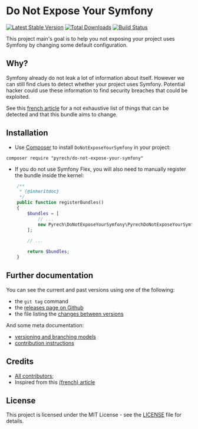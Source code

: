 # Do Not Expose Your Symfony

[![Latest Stable Version](https://poser.pugx.org/pyrech/do-not-expose-your-symfony/v/stable)](https://packagist.org/packages/pyrech/do-not-expose-your-symfony)
[![Total Downloads](https://poser.pugx.org/pyrech/do-not-expose-your-symfony/downloads)](https://packagist.org/packages/pyrech/do-not-expose-your-symfony)
[![Build Status](https://travis-ci.org/pyrech/do-not-expose-your-symfony.svg?branch=master)](https://travis-ci.org/pyrech/do-not-expose-your-symfony)

This project main's goal is to help you not exposing your project uses Symfony
by changing some default configuration.

## Why?

Symfony already do not leak a lot of information about itself. However we can
still find clues to detect whether your project uses Symfony. Potential hacker
could use these information to find security breaches that could be exploited.

See this [french article](https://afsy.fr/avent/2017/15-comment-ne-pas-trop-exposer-symfony)
for a not exhaustive list of things that can be detected and that this bundle
aims to change. 

## Installation

- Use [Composer](http://getcomposer.org/) to install `DoNotExposeYourSymfony` in your project:

```shell
composer require "pyrech/do-not-expose-your-symfony"
```

- If you do not use Symfony Flex, you will also need to manually register the
bundle inside the kernel:

```php
    /**
     * {@inheritdoc}
     */
    public function registerBundles()
    {
        $bundles = [
            // ...
            new Pyrech\DoNotExposeYourSymfony\PyrechDoNotExposeYourSymfonyBundle(),
        ];
        
        // ...

        return $bundles;
    }
```

## Further documentation

You can see the current and past versions using one of the following:

* the `git tag` command
* the [releases page on Github](https://github.com/pyrech/do-not-expose-your-symfony/releases)
* the file listing the [changes between versions](CHANGELOG.md)

And some meta documentation:

* [versioning and branching models](VERSIONING.md)
* [contribution instructions](CONTRIBUTING.md)

## Credits

* [All contributors](https://github.com/pyrech/do-not-expose-your-symfony/graphs/contributors);
* Inspired from this [(french) article](https://afsy.fr/avent/2017/15-comment-ne-pas-trop-exposer-symfony)

## License

This project is licensed under the MIT License - see the [LICENSE](LICENSE) file
for details.
